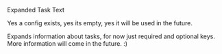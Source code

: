 Expanded Task Text

Yes a config exists, yes its empty, yes it will be used in the future.

Expands information about tasks, for now just required and optional keys. More information will come in the future. :)
